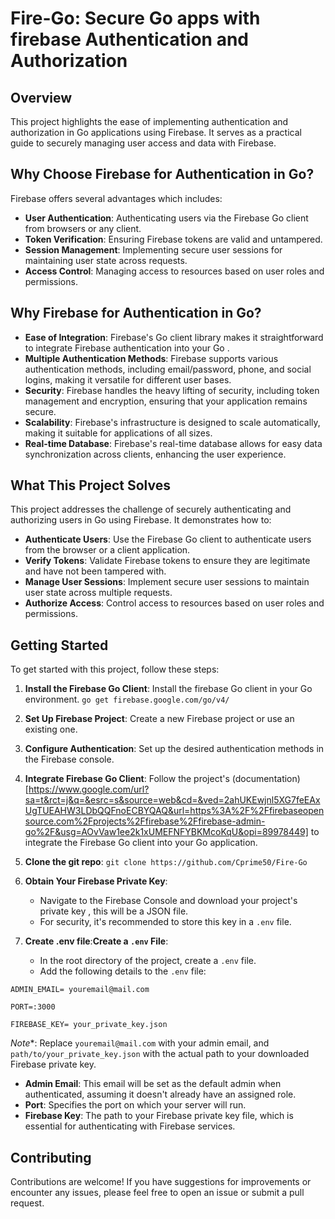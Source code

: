 # Fire-Go: Secure Go apps with firebase Authentication and Authorization

## Overview

This project highlights the ease of implementing authentication and authorization in Go applications using Firebase. It serves as a practical guide to securely managing user access and data with Firebase.

## Why Choose Firebase for Authentication in Go?

Firebase offers several advantages which includes:

- **User Authentication**: Authenticating users via the Firebase Go client from browsers or any client.
- **Token Verification**: Ensuring Firebase tokens are valid and untampered.
- **Session Management**: Implementing secure user sessions for maintaining user state across requests.
- **Access Control**: Managing access to resources based on user roles and permissions.



## Why Firebase for Authentication in Go?


- **Ease of Integration**: Firebase's Go client library makes it straightforward to integrate Firebase authentication into your Go .
- **Multiple Authentication Methods**: Firebase supports various authentication methods, including email/password, phone, and social logins, making it versatile for different user bases.
- **Security**: Firebase handles the heavy lifting of security, including token management and encryption, ensuring that your application remains secure.
- **Scalability**: Firebase's infrastructure is designed to scale automatically, making it suitable for applications of all sizes.
- **Real-time Database**: Firebase's real-time database allows for easy data synchronization across clients, enhancing the user experience.

## What This Project Solves

This project addresses the challenge of securely authenticating and authorizing users in Go using Firebase. It demonstrates how to:

- **Authenticate Users**: Use the Firebase Go client to authenticate users from the browser or a client application.
- **Verify Tokens**: Validate Firebase tokens to ensure they are legitimate and have not been tampered with.
- **Manage User Sessions**: Implement secure user sessions to maintain user state across multiple requests.
- **Authorize Access**: Control access to resources based on user roles and permissions.


## Getting Started

To get started with this project, follow these steps:

1. **Install the Firebase Go Client**: Install the firebase Go client in your Go environment.
```go get firebase.google.com/go/v4/```

2. **Set Up Firebase Project**: Create a new Firebase project or use an existing one.

3. **Configure Authentication**: Set up the desired authentication methods in the Firebase console.

4. **Integrate Firebase Go Client**: Follow the project's (documentation)[https://www.google.com/url?sa=t&rct=j&q=&esrc=s&source=web&cd=&ved=2ahUKEwjnl5XG7feEAxUgTUEAHW3LDbQQFnoECBYQAQ&url=https%3A%2F%2Ffirebaseopensource.com%2Fprojects%2Ffirebase%2Ffirebase-admin-go%2F&usg=AOvVaw1ee2k1xUMEFNFYBKMcoKqU&opi=89978449] to integrate the Firebase Go client into your Go application.

5. **Clone the git repo**: ```git clone https://github.com/Cprime50/Fire-Go```
6. **Obtain Your Firebase Private Key**:
   - Navigate to the Firebase Console and download your project's private key , this will be a JSON file.
   - For security, it's recommended to store this key in a `.env` file.

7. **Create .env file**:**Create a `.env` File**:
   - In the root directory of the project, create a `.env` file.
   - Add the following details to the `.env` file:
```
ADMIN_EMAIL= youremail@mail.com

PORT=:3000

FIREBASE_KEY= your_private_key.json
```
*Note**: Replace `youremail@mail.com` with your admin email, and `path/to/your_private_key.json` with the actual path to your downloaded Firebase private key.

- **Admin Email**: This email will be set as the default admin when authenticated, assuming it doesn't already have an assigned role.
- **Port**: Specifies the port on which your server will run.
- **Firebase Key**: The path to your Firebase private key file, which is essential for authenticating with Firebase services.


## Contributing

Contributions are welcome! If you have suggestions for improvements or encounter any issues, please feel free to open an issue or submit a pull request.
